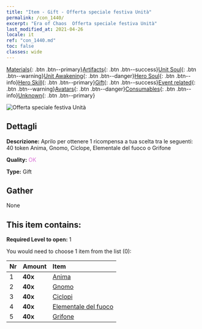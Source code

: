```yaml
---
title: "Item - Gift - Offerta speciale festiva Unità"
permalink: /con_1440/
excerpt: "Era of Chaos  Offerta speciale festiva Unità"
last_modified_at: 2021-04-26
locale: it
ref: "con_1440.md"
toc: false
classes: wide
---
```

 [Materials](/ItemsIT/){: .btn .btn--primary}[Artifacts](/ItemsIT/Artifacts/){: .btn .btn--success}[Unit Soul](/ItemsIT/UnitSoul/){: .btn .btn--warning}[Unit Awakening](/ItemsIT/UnitAwakening/){: .btn .btn--danger}[Hero Soul](/ItemsIT/HeroSoul/){: .btn .btn--info}[Hero Skill](/ItemsIT/HeroSkill/){: .btn .btn--primary}[Gift](/ItemsIT/Gift/){: .btn .btn--success}[Event related](/ItemsIT/Events/){: .btn .btn--warning}[Avatars](/ItemsIT/Avatars/){: .btn .btn--danger}[Consumables](/ItemsIT/Consumables/){: .btn .btn--info}[Unknown](/ItemsIT/Unknown/){: .btn .btn--primary}

 ![Offerta speciale festiva Unità](/images/t/i_907054.png)

## Dettagli
 **Descrizione:** Aprilo per ottenere 1 ricompensa a tua scelta tra le seguenti: 40 token Anima, Gnomo, Ciclope, Elementale del fuoco o Grifone

 **Quality:** <span style="color: #DA70D6">OK</span>

 **Type:** Gift

## Gather

  None

## This item contains:

 **Required Level to open:** 1

 You would need to choose 1 item from the list (0):

  | Nr | Amount |     Item    |
  |:---|:-------|:------------|
  | 1 |  **40x** | [Anima](/ItemsIT/unt_210/) |  | 
  | 2 |  **40x** | [Gnomo](/ItemsIT/unt_200/) |  | 
  | 3 |  **40x** | [Ciclopi](/ItemsIT/unt_222/) |  | 
  | 4 |  **40x** | [Elementale del fuoco](/ItemsIT/unt_265/) |  | 
  | 5 |  **40x** | [Grifone](/ItemsIT/unt_192/) |  | 

